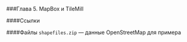 ###Глава 5. MapBox и TileMill

####Ссылки

####Файлы
`shapefiles.zip` — данные OpenStreetMap для примера
